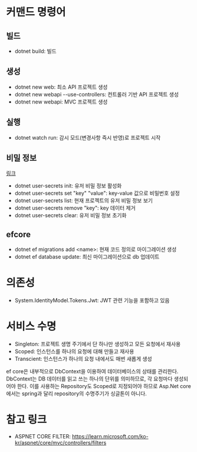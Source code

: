 # 커맨드 명령어
## 빌드
- dotnet build: 빌드
## 생성
- dotnet new web: 최소 API 프로젝트 생성
- dotnet new webapi --use-controllers: 컨트롤러 기반 API 프로젝트 생성
- dotnet new webapi: MVC 프로젝트 생성
## 실행
- dotnet watch run: 감시 모드(변경사항 즉시 반영)로 프로젝트 시작
## 비밀 정보
[링크](https://learn.microsoft.com/en-us/aspnet/core/security/app-secrets)

- dotnet user-secrets init: 유저 비밀 정보 활성화
- dotnet user-secrets set "key" "value": key-value 값으로 비밀번호 설정
- dotnet user-secrets list: 현재 프로젝트의 유저 비밀 정보 보기
- dotnet user-secrets remove "key": key 데이터 제거
- dotnet user-secrets clear: 유저 비밀 정보 초기화
## efcore
- dotnet ef migrations add &lt;name&gt;: 현재 코드 정의로 마이그레이션 생성
- dotnet ef database update: 최신 마이그레이션으로 db 업데이트


# 의존성
- System.IdentityModel.Tokens.Jwt: JWT 관련 기능을 포함하고 있음

# 서비스 수명
- Singleton: 프로젝트 생명 주기에서 단 하나만 생성하고 모든 요청에서 재사용
- Scoped: 인스턴스를 하나의 요청에 대해 만들고 재사용
- Transcient: 인스턴스가 하나의 요청 내에서도 매번 새롭게 생성

ef core은 내부적으로 DbContext을 이용하여 데이터베이스의 상태를 관리한다. DbContext는 DB 데이터를 읽고 쓰는 하나의 단위를 의미하므로, 각 요청마다 생성되어야 한다. 이를 사용하는 Repository도 Scoped로 지정되어야 하므로 Asp.Net core에서는 spring과 달리 repository의 수명주기가 싱글톤이 아니다.

# 참고 링크
- ASPNET CORE FILTER: https://learn.microsoft.com/ko-kr/aspnet/core/mvc/controllers/filters

# 